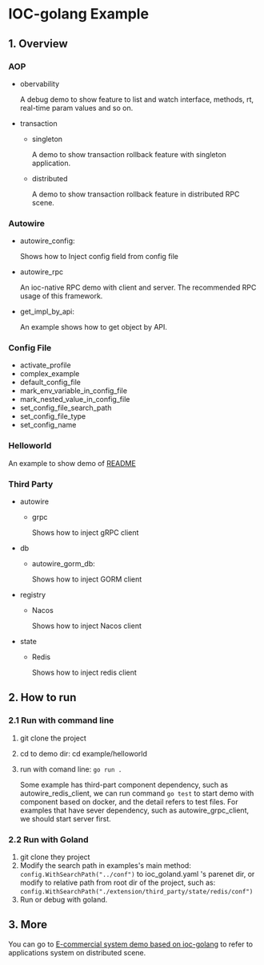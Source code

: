 # IOC-golang Example

## 1. Overview

### AOP

- obervability

  A debug demo to show feature to list and watch interface, methods, rt, real-time param values and so on.

- transaction

  - singleton

    A demo to show transaction rollback feature with singleton application.

  - distributed

    A demo to show transaction rollback feature in distributed RPC scene.

### Autowire

- autowire_config: 

  Shows how to Inject config field from config file

- autowire_rpc

  An ioc-native RPC demo with client and server. The recommended RPC usage of this framework.

- get_impl_by_api: 

  An example shows how to get object by API.

### Config File

- activate_profile
- complex_example
- default_config_file
- mark_env_variable_in_config_file
- mark_nested_value_in_config_file
- set_config_file_search_path
- set_config_file_type
- set_config_name

### Helloworld

An example to show demo of [README](https://github.com/alibaba/ioc-golang#ioc-golang-a-golang-dependency-injection-framework)

### Third Party

- autowire

  - grpc

    Shows how to inject gRPC client

- db

  - autowire_gorm_db: 

    Shows how to inject GORM client

- registry

  - Nacos

    Shows how to inject Nacos client

- state

  - Redis

    Shows how to inject redis client

## 2. How to run

### 2.1 Run with command line

1. git clone the project

2. cd to demo dir: cd example/helloworld 

3. run with comand line:  `go run .`

   Some example has third-part component dependency, such as autowire_redis_client, we can run command `go test` to start demo with component based on docker, and the detail refers to test files. For examples that have sever dependency, such as autowire_grpc_client, we should start server first.

### 2.2 Run with Goland

1. git clone they project
2. Modify the search path in examples's main method: ` config.WithSearchPath("../conf")`  to ioc_goland.yaml 's parenet dir, or modify to relative path from root dir of the project, such as: `config.WithSearchPath("./extension/third_party/state/redis/conf")`
3. Run or debug with goland.

## 3. More

You can go to [E-commercial system demo based on ioc-golang](https://github.com/ioc-golang/shopping-system) to refer to applications system on distributed scene.

